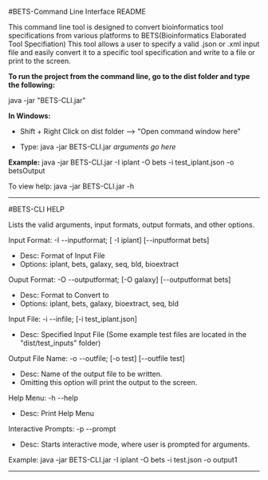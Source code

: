 #BETS-Command Line Interface README

This command line tool is designed to convert bioinformatics tool specifications from various platforms to BETS(Bioinformatics Elaborated Tool Specifiation)
This tool allows a user to specify a valid .json or .xml input file and easily convert it to a specific tool specification and write to a file or print to the screen.

**To run the project from the command line, go to the dist folder and
type the following:**

java -jar "BETS-CLI.jar" 

**In Windows:**
* Shift + Right Click on dist folder --> "Open command window here"

* Type: java -jar BETS-CLI.jar *arguments go here*

**Example:** java -jar BETS-CLI.jar  -I iplant -O bets -i test_iplant.json -o betsOutput

To view help: java -jar BETS-CLI.jar -h

---
#BETS-CLI HELP
 
Lists the valid arguments, input formats, output formats, and other options. 

Input Format: -I --inputformat; [ -I iplant] [--inputformat bets]
  * Desc: Format of Input File
  * Options: iplant, bets, galaxy, seq, bld, bioextract

Ouput Format: -O --outputformat; [-O galaxy] [--outputformat bets]
  * Desc: Format to Convert to
  * Options: iplant, bets, galaxy, bioextract, seq, bld

Input File: -i --infile; [-i test_iplant.json]
  * Desc: Specified Input File  (Some example test files are located in the "dist/test_inputs" folder)

Output File Name: -o --outfile; [-o test] [--outfile test]
  * Desc: Name of the output file to be written.
  * Omitting this option will print the output to the screen.

Help Menu: -h --help
  * Desc: Print Help Menu

Interactive Prompts: -p --prompt
  * Desc: Starts interactive mode, where user is prompted for arguments.

Example: java -jar BETS-CLI.jar  -I iplant -O bets -i test.json -o output1

---
